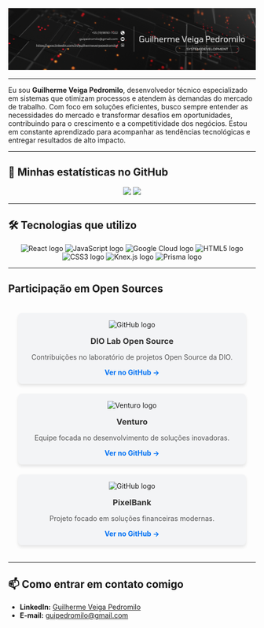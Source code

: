<img src="./Guilherme Veiga Pedromilo.png" alt="Guilherme Veiga Pedromilo" />

---

Eu sou **Guilherme Veiga Pedromilo**, desenvolvedor técnico especializado em sistemas que otimizam processos e atendem às demandas do mercado de trabalho. Com foco em soluções eficientes, busco sempre entender as necessidades do mercado e transformar desafios em oportunidades, contribuindo para o crescimento e a competitividade dos negócios. Estou em constante aprendizado para acompanhar as tendências tecnológicas e entregar resultados de alto impacto.

---

## 🚀 Minhas estatísticas no GitHub

<div align="center">
  <img height="180em" src="https://github-readme-stats.vercel.app/api?username=GuilhermeVeigaPedromilo&show_icons=true&theme=transparent"/>
  <img height="180em" src="https://github-readme-stats.vercel.app/api/top-langs/?username=GuilhermeVeigaPedromilo&layout=compact&theme=transparent&hide_border=true"/>
</div>

---

## 🛠️ Tecnologias que utilizo

<div align="center">
  <img src="https://cdn.jsdelivr.net/gh/devicons/devicon/icons/react/react-original.svg" height="100" alt="React logo" title="React"/>
  <img src="https://cdn.jsdelivr.net/gh/devicons/devicon/icons/javascript/javascript-plain.svg" height="100" alt="JavaScript logo" title="JavaScript"/>
  <img src="https://cdn.jsdelivr.net/gh/devicons/devicon/icons/googlecloud/googlecloud-original-wordmark.svg" height="100" alt="Google Cloud logo" title="Google Cloud"/>
  <img src="https://cdn.jsdelivr.net/gh/devicons/devicon/icons/html5/html5-original.svg" height="100" alt="HTML5 logo" title="HTML5"/>
  <img src="https://cdn.jsdelivr.net/gh/devicons/devicon/icons/css3/css3-original.svg" height="100" alt="CSS3 logo" title="CSS3"/>
  <img src="https://cdn.jsdelivr.net/gh/devicons/devicon/icons/knexjs/knexjs-original-wordmark.svg" height="100" alt="Knex.js logo" title="Knex.js"/>
  <img src="https://cdn.jsdelivr.net/gh/devicons/devicon/icons/prisma/prisma-original-wordmark.svg" height="100" alt="Prisma logo" title="Prisma"/>
</div>

---

## Participação em Open Sources

<div align="center" style="display: grid; grid-template-columns: repeat(auto-fit, minmax(300px, 1fr)); gap: 20px; padding: 20px;"> <!-- DIO Lab Open Source --> <div style="background: #f3f4f6; border-radius: 8px; padding: 15px; text-align: center; box-shadow: 0 4px 6px rgba(0, 0, 0, 0.1);"> <img src="https://github.githubassets.com/images/modules/logos_page/GitHub-Mark.png" alt="GitHub logo" width="50" style="margin-bottom: 10px;"> <h3 style="color: #333; font-weight: bold; margin: 5px 0;">DIO Lab Open Source</h3> <p style="color: #555; font-size: 14px;">Contribuições no laboratório de projetos Open Source da DIO.</p> <a href="https://github.com/digitalinnovationone/dio-lab-open-source.git" target="_blank" style="text-decoration: none; color: #0070f3; font-weight: bold;">Ver no GitHub →</a> </div> <!-- Venturo --> <div style="background: #f3f4f6; border-radius: 8px; padding: 15px; text-align: center; box-shadow: 0 4px 6px rgba(0, 0, 0, 0.1);"> <img src="https://raw.githubusercontent.com/Venturo-s-Dev-Team/.github/main/logo.png" alt="Venturo logo" width="50" style="margin-bottom: 10px;"> <h3 style="color: #333; font-weight: bold; margin: 5px 0;">Venturo</h3> <p style="color: #555; font-size: 14px;">Equipe focada no desenvolvimento de soluções inovadoras.</p> <a href="https://github.com/Venturo-s-Dev-Team" target="_blank" style="text-decoration: none; color: #0070f3; font-weight: bold;">Ver no GitHub →</a> </div> <!-- PixelBank --> <div style="background: #f3f4f6; border-radius: 8px; padding: 15px; text-align: center; box-shadow: 0 4px 6px rgba(0, 0, 0, 0.1);"> <img src="https://github.githubassets.com/images/modules/logos_page/GitHub-Mark.png" alt="GitHub logo" width="50" style="margin-bottom: 10px;"> <h3 style="color: #333; font-weight: bold; margin: 5px 0;">PixelBank</h3> <p style="color: #555; font-size: 14px;">Projeto focado em soluções financeiras modernas.</p> <a href="https://github.com/GuilhermeVeigaPedromilo/_Project_Pixel_Prophets_.git" target="_blank" style="text-decoration: none; color: #0070f3; font-weight: bold;">Ver no GitHub →</a> </div> </div>

---

## 📫 Como entrar em contato comigo

- **LinkedIn:** [Guilherme Veiga Pedromilo](https://www.linkedin.com/in/guilhermeveigapedromilo/)
- **E-mail:** guipedromilo@gmail.com
